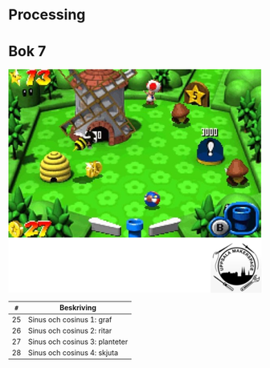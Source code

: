# Processing
# Bok 7

![Bok 7: sinus en cosinus](framsida_7.png)

`#`|Beskriving
---|-----------------------
25 |Sinus och cosinus 1: graf
26 |Sinus och cosinus 2: ritar
27 |Sinus och cosinus 3: planteter
28 |Sinus och cosinus 4: skjuta

